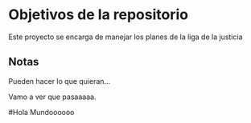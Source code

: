 # Objetivos de la repositorio

Este proyecto se encarga de manejar los planes de la liga de la justicia


## Notas
Pueden hacer lo que quieran...

Vamo a ver que pasaaaaa.


#Hola Mundoooooo
